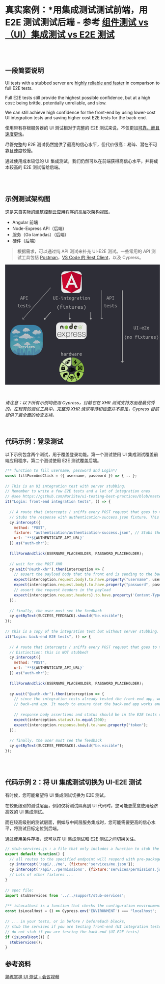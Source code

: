 # 真实案例：*用集成测试测试前端，用 E2E 测试测试后端 - 参考 [组件测试 vs（UI）集成测试 vs E2E 测试](./sections/testing-strategy/component-vs-integration-vs-e2e-testing.zh.md)

<br/><br/>

## 一段简要说明

UI tests with a stubbed server are [highly reliable and faster](../testing-strategy/component-vs-integration-vs-e2e-testing.zh==.md#ui-integration-tests)<!--TODO: check that the deeplinkl works--> in comparison to full E2E tests.

Full E2E tests still provide the highest possible confidence, but at a high cost: being brittle, potentially unreliable, and slow.

We can still achieve high confidence for the front-end by using lower-cost UI integration tests and saving higher cost E2E tests for the back-end.

使用带有存根服务器的 UI 测试相对于完整的 E2E 测试来说，不仅更加[可靠，而且速度更快](../testing-strategy/component-vs-integration-vs-e2e-testing.zh.md#UI-集成测试)。<!--TODO: 检查深链接是否有效-->

尽管完整的 E2E 测试仍然提供了最高的信心水平，但代价很高：易碎、潜在不可靠且速度较慢。

通过使用成本较低的 UI 集成测试，我们仍然可以在前端获得高信心水平，并将成本较高的 E2E 测试留给后端。

<br/><br/>

## 示例测试架构图

这是来自实际的[建筑控制云应用程序](https://new.siemens.com/global/en/products/buildings/digitalization/building-operator.html)的高层次架构视图。

* Angular 前端
* Node-Express API（后端）
* 服务（Go lambdas）（后端）
* 硬件（后端）

> 根据需求，可以通过纯 API 测试来补充 UI-E2E 测试。一些常用的 API 测试工具包括 [Postman](https://www.getpostman.com/)，[VS Code 的 Rest Client](https://marketplace.visualstudio.com/items?itemName=humao.rest-client)，以及 Cypress。

![ ](./../../assets/images/test-architecture-example.png)

<br/>

*请注意：以下所有示例均使用 Cypress，目前它在 XHR 测试支持方面是最优秀的。[在现有的测试工具中，完整的 XHR 请求等待和检查并不常见](../generic-best-practices/await-dont-sleep.zh.md#XHR-请求等待)，Cypress 目前提供了最全面的检查支持。*

<br/>

## 代码示例：登录测试

以下示例包含两个测试，用于覆盖登录功能。第一个测试使用 UI 集成测试覆盖前端应用程序，第二个测试使用 E2E 测试覆盖后端。

```javascript
/** function to fill username, password and Login*/
const fillFormAndClick = ({ username, password }) => { .. };

// This is an UI integration test with server stubbing.
// Remember to write a few E2E tests and a lot of integration ones
// @see https://github.com/NoriSte/ui-testing-best-practices/blob/master/sections/testing-strategy/component-vs-integration-vs-e2e-testing.zh.md#ui-integration-tests
it("Login: front-end integration tests", () => {

  // A route that intercepts / sniffs every POST request that goes to the authentication URL.
  // Stubs the response with authentication-success.json fixture. This is called server stubbing
  cy.intercept({
    method: "POST",
    fixture: "authentication/authentication-success.json", // Stubs the response
    url: `**${AUTHENTICATE_API_URL}`
  }).as("auth-xhr");

  fillFormAndClick(USERNAME_PLACEHOLDER, PASSWORD_PLACEHOLDER);

  // wait for the POST XHR
  cy.wait("@auth-xhr").then(interception => {
    // assert the payload body that the front end is sending to the back-end
    expect(interception.request.body).to.have.property("username", username);
    expect(interception.request.body).to.have.property("password", password);
    // assert the request headers in the payload
    expect(interception.request.headers).to.have.property('Content-Type', 'application/json;charset=utf-8');
  });

  // finally, the user must see the feedback
  cy.getByText(SUCCESS_FEEDBACK).should("be.visible");
});

// this is a copy of the integration test but without server stubbing.
it("Login: back-end E2E tests", () => {

  // A route that intercepts / sniffs every POST request that goes to the authentication URL.
  // Distinction: this is NOT stubbed!
  cy.intercept({
    method: "POST",
    url: `**${AUTHENTICATE_API_URL}`
  }).as("auth-xhr");

  fillFormAndClick(USERNAME_PLACEHOLDER, PASSWORD_PLACEHOLDER);

  cy.wait("@auth-xhr").then(interception => {
    // since the integration tests already tested the front-end app, we use E2E tests to check the
    // back-end app. It needs to ensure that the back-end app works and gets the correct response data

    // response body assertions and status should be in the E2E tests since they rely on the server
    expect(interception.status).to.equal(200);
    expect(interception.response.body).to.have.property("token");
  });

  // finally, the user must see the feedback
  cy.getByText(SUCCESS_FEEDBACK).should("be.visible");
});
```

<br/><br/>

## 代码示例 2：将 UI 集成测试切换为 UI-E2E 测试

有时候，您可能希望将 UI 集成测试切换为 E2E 测试。

在较低级别的测试层面，例如仅将测试隔离到 UI 代码时，您可能更愿意使用经济高效的 UI 集成测试。

而在较高级别的测试层面，例如与中间层服务集成时，您可能需要更高的信心水平，将测试目标定位到后端。

通过使用条件存根，您可以在 UI 集成测试和 E2E 测试之间切换关注。

```javascript
// stub-services.js : a file that only includes a function to stub the back-end services
export default function() {
  // all routes to the specified endpoint will respond with pre-packaged Json data
  cy.intercept('/api/../me', {fixture:'services/me.json'});
  cy.intercept('/api/../permissions', {fixture:'services/permissions.json'});
  // Lots of other fixtures ...
}

// spec file:
import stubServices from '../../support/stub-services';

/** isLocalhost is a function that checks the configuration environment*/
const isLocalHost = () => Cypress.env('ENVIRONMENT') === "localhost";

// ... in your tests, or in before / beforeEach blocks,
// stub the services if you are testing front-end (UI integration tests)
// do not stub if you are testing the back-end (UI-E2E tests)
if (isLocalHost()) {
  stubServices();
}

```

## 参考资料

[熟练掌握 UI 测试 - 会议视频](https://www.youtube.com/watch?v=RwWz4hllDtg)
<!-- TODO: 最后，决定是否将所有资源移动到一个共同的章节中。-->
